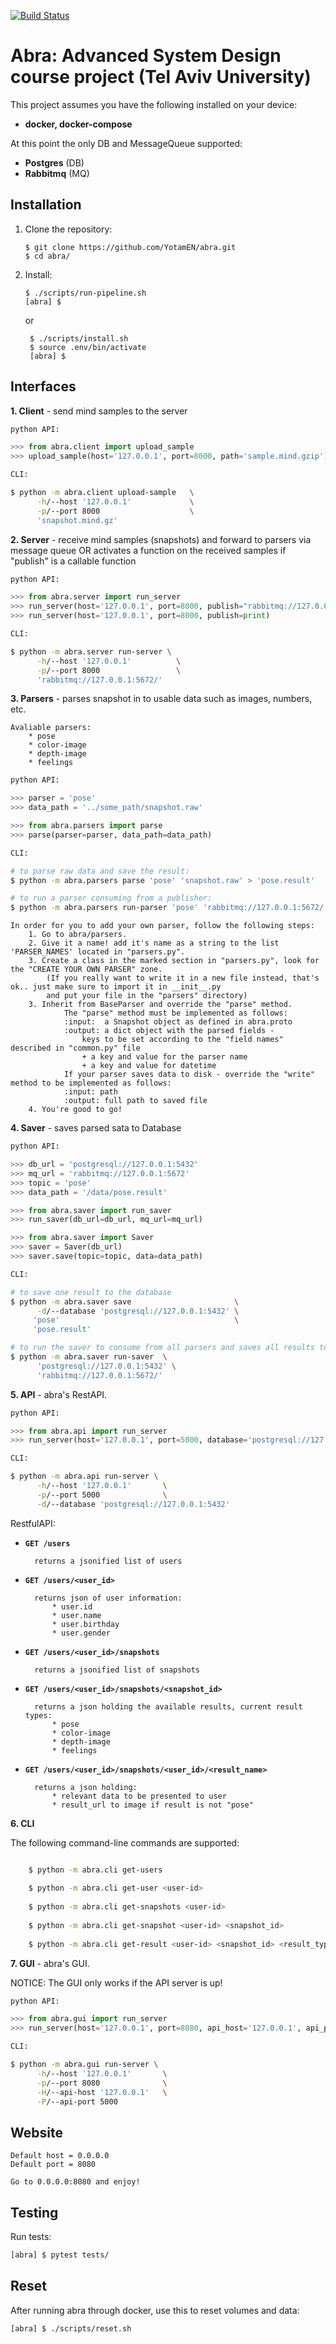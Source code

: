[![Build Status](https://travis-ci.org/YotamEN/abra.svg?branch=master)](https://travis-ci.org/github/YotamEN/abra)

# Abra: Advanced System Design course project (Tel Aviv University)

This project assumes you have the following installed on your device:
* **docker, docker-compose** 

At this point the only DB and MessageQueue supported:
* **Postgres** (DB)
* **Rabbitmq** (MQ)

## Installation

1. Clone the repository:

    ```console
    $ git clone https://github.com/YotamEN/abra.git
    $ cd abra/
    ```

2. Install:

    ```console
    $ ./scripts/run-pipeline.sh
    [abra] $
    ```
   
   or 
   
   ```console
    $ ./scripts/install.sh
    $ source .env/bin/activate
    [abra] $
    ```
   

## Interfaces

**1. Client** - send mind samples to the server

```python
python API:

>>> from abra.client import upload_sample
>>> upload_sample(host='127.0.0.1', port=8000, path='sample.mind.gzip')
```
```bash
CLI:

$ python -m abra.client upload-sample   \
      -h/--host '127.0.0.1'             \
      -p/--port 8000                    \
      'snapshot.mind.gz'
```

**2. Server** - receive mind samples (snapshots) and forward to parsers via message queue OR 
activates a function on the received samples if "publish" is a callable function
   
```python
python API:

>>> from abra.server import run_server
>>> run_server(host='127.0.0.1', port=8000, publish="rabbitmq://127.0.0.1:5672")
>>> run_server(host='127.0.0.1', port=8000, publish=print)
```
```bash
CLI:

$ python -m abra.server run-server \
      -h/--host '127.0.0.1'          \
      -p/--port 8000                 \
      'rabbitmq://127.0.0.1:5672/'
```
**3. Parsers** - parses snapshot in to usable data such as images, numbers, etc.

    Avaliable parsers:
        * pose
        * color-image
        * depth-image
        * feelings
```python
python API:

>>> parser = 'pose'
>>> data_path = '../some_path/snapshot.raw'

>>> from abra.parsers import parse
>>> parse(parser=parser, data_path=data_path)
```
```bash
CLI:

# to parse raw data and save the result:
$ python -m abra.parsers parse 'pose' 'snapshot.raw' > 'pose.result'

# to run a parser consuming from a publisher:
$ python -m abra.parsers run-parser 'pose' 'rabbitmq://127.0.0.1:5672/'
```
```
In order for you to add your own parser, follow the following steps:
    1. Go to abra/parsers.
    2. Give it a name! add it's name as a string to the list 'PARSER_NAMES' located in "parsers.py".
    3. Create a class in the marked section in "parsers.py", look for the "CREATE YOUR OWN PARSER" zone.
        (If you really want to write it in a new file instead, that's ok.. just make sure to import it in __init__.py
        and put your file in the "parsers" directory)
    3. Inherit from BaseParser and override the "parse" method.
            The "parse" method must be implemented as follows:
            :input:  a Snapshot object as defined in abra.proto
            :output: a dict object with the parsed fields - 
                keys to be set according to the "field names" described in "common.py" file
                + a key and value for the parser name
                + a key and value for datetime
            If your parser saves data to disk - override the "write" method to be implemented as follows:
            :input: path
            :output: full path to saved file
    4. You're good to go!
```

**4. Saver** - saves parsed sata to Database
```python
python API:

>>> db_url = 'postgresql://127.0.0.1:5432'
>>> mq_url = 'rabbitmq://127.0.0.1:5672'
>>> topic = 'pose'
>>> data_path = '/data/pose.result'

>>> from abra.saver import run_saver
>>> run_saver(db_url=db_url, mq_url=mq_url)

>>> from abra.saver import Saver
>>> saver = Saver(db_url)
>>> saver.save(topic=topic, data=data_path)
```
```bash
CLI:

# to save one result to the database
$ python -m abra.saver save                       \
      -d/--database 'postgresql://127.0.0.1:5432' \
     'pose'                                       \
     'pose.result'

# to run the saver to consume from all parsers and saves all results to the DB
$ python -m abra.saver run-saver  \
      'postgresql://127.0.0.1:5432' \
      'rabbitmq://127.0.0.1:5672/'

```

**5. API** - abra's RestAPI.

```python
python API:

>>> from abra.api import run_server
>>> run_server(host='127.0.0.1', port=5000, database='postgresql://127.0.0.1:5432')
```
```bash
CLI:

$ python -m abra.api run-server \
      -h/--host '127.0.0.1'       \
      -p/--port 5000              \
      -d/--database 'postgresql://127.0.0.1:5432'
```
RestfulAPI:
* **`GET /users`**

        returns a jsonified list of users
    
* **`GET /users/<user_id>`**

        returns json of user information:
            * user.id
            * user.name
            * user.birthday
            * user.gender
    
* **`GET /users/<user_id>/snapshots`**

        returns a jsonified list of snapshots
    
* **`GET /users/<user_id>/snapshots/<snapshot_id>`**

        returns a json holding the available results, current result types:
            * pose
            * color-image
            * depth-image
            * feelings
    
* **`GET /users/<user_id>/snapshots/<user_id>/<result_name>`**

        returns a json holding:
            * relevant data to be presented to user 
            * result_url to image if result is not "pose"
        

**6. CLI**

The following command-line commands are supported:
```bash

    $ python -m abra.cli get-users
    
    $ python -m abra.cli get-user <user-id> 
    
    $ python -m abra.cli get-snapshots <user-id> 
    
    $ python -m abra.cli get-snapshot <user-id> <snapshot_id>
    
    $ python -m abra.cli get-result <user-id> <snapshot_id> <result_type>
```
  

**7. GUI** - abra's GUI.

NOTICE: The GUI only works if the API server is up!

```python
python API:

>>> from abra.gui import run_server
>>> run_server(host='127.0.0.1', port=8080, api_host='127.0.0.1', api_port=5000)
```
```bash
CLI:

$ python -m abra.gui run-server \
      -h/--host '127.0.0.1'       \
      -p/--port 8080              \
      -H/--api-host '127.0.0.1'   \
      -P/--api-port 5000
```
  
## Website


    Default host = 0.0.0.0
    Default port = 8080
            
    Go to 0.0.0.0:8080 and enjoy!


## Testing

Run tests:
```bash
[abra] $ pytest tests/
```


## Reset

After running abra through docker, use this to reset volumes and data:
```bash
[abra] $ ./scripts/reset.sh
```